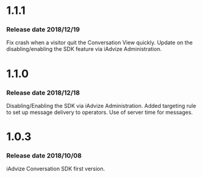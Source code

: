 # 1.1.1

### Release date 2018/12/19

Fix crash when a visitor quit the Conversation View quickly.
Update on the disabling/enabling the SDK feature via iAdvize Administration.

# 1.1.0

### Release date 2018/12/18

Disabling/Enabling the SDK via iAdvize Administration.
Added targeting rule to set up message delivery to operators.
Use of server time for messages.

# 1.0.3

### Release date 2018/10/08

iAdvize Conversation SDK first version.
